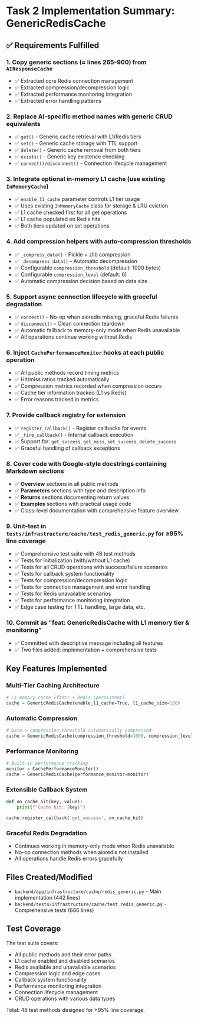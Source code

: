 # Task 2 Implementation Summary: GenericRedisCache

## ✅ Requirements Fulfilled

### 1. Copy generic sections (≈ lines 265-900) from `AIResponseCache`
- ✅ Extracted core Redis connection management
- ✅ Extracted compression/decompression logic  
- ✅ Extracted performance monitoring integration
- ✅ Extracted error handling patterns

### 2. Replace AI-specific method names with generic CRUD equivalents
- ✅ `get()` - Generic cache retrieval with L1/Redis tiers
- ✅ `set()` - Generic cache storage with TTL support
- ✅ `delete()` - Generic cache removal from both tiers
- ✅ `exists()` - Generic key existence checking
- ✅ `connect()/disconnect()` - Connection lifecycle management

### 3. Integrate optional in-memory L1 cache (use existing `InMemoryCache`)
- ✅ `enable_l1_cache` parameter controls L1 tier usage
- ✅ Uses existing `InMemoryCache` class for storage & LRU eviction
- ✅ L1 cache checked first for all get operations
- ✅ L1 cache populated on Redis hits
- ✅ Both tiers updated on set operations

### 4. Add compression helpers with auto-compression thresholds
- ✅ `_compress_data()` - Pickle + zlib compression
- ✅ `_decompress_data()` - Automatic decompression
- ✅ Configurable `compression_threshold` (default: 1000 bytes)
- ✅ Configurable `compression_level` (default: 6)
- ✅ Automatic compression decision based on data size

### 5. Support async connection lifecycle with graceful degradation
- ✅ `connect()` - No-op when aioredis missing, graceful Redis failures
- ✅ `disconnect()` - Clean connection teardown
- ✅ Automatic fallback to memory-only mode when Redis unavailable
- ✅ All operations continue working without Redis

### 6. Inject `CachePerformanceMonitor` hooks at each public operation
- ✅ All public methods record timing metrics
- ✅ Hit/miss ratios tracked automatically
- ✅ Compression metrics recorded when compression occurs
- ✅ Cache tier information tracked (L1 vs Redis)
- ✅ Error reasons tracked in metrics

### 7. Provide callback registry for extension
- ✅ `register_callback()` - Register callbacks for events
- ✅ `_fire_callback()` - Internal callback execution
- ✅ Support for: `get_success`, `get_miss`, `set_success`, `delete_success`
- ✅ Graceful handling of callback exceptions

### 8. Cover code with Google-style docstrings containing Markdown sections
- ✅ **Overview** sections in all public methods
- ✅ **Parameters** sections with type and description info
- ✅ **Returns** sections documenting return values
- ✅ **Examples** sections with practical usage code
- ✅ Class-level documentation with comprehensive feature overview

### 9. Unit-test in `tests/infrastructure/cache/test_redis_generic.py` for ≥95% line coverage
- ✅ Comprehensive test suite with 48 test methods
- ✅ Tests for initialization (with/without L1 cache)
- ✅ Tests for all CRUD operations with success/failure scenarios
- ✅ Tests for callback system functionality
- ✅ Tests for compression/decompression logic
- ✅ Tests for connection management and error handling
- ✅ Tests for Redis unavailable scenarios
- ✅ Tests for performance monitoring integration
- ✅ Edge case testing for TTL handling, large data, etc.

### 10. Commit as "feat: GenericRedisCache with L1 memory tier & monitoring"
- ✅ Committed with descriptive message including all features
- ✅ Two files added: implementation + comprehensive tests

## Key Features Implemented

### Multi-Tier Caching Architecture
```python
# L1 memory cache (fast) + Redis (persistent)
cache = GenericRedisCache(enable_l1_cache=True, l1_cache_size=100)
```

### Automatic Compression
```python
# Data > compression_threshold automatically compressed
cache = GenericRedisCache(compression_threshold=1000, compression_level=6)
```

### Performance Monitoring
```python
# Built-in performance tracking
monitor = CachePerformanceMonitor()
cache = GenericRedisCache(performance_monitor=monitor)
```

### Extensible Callback System
```python
def on_cache_hit(key, value):
    print(f"Cache hit: {key}")

cache.register_callback('get_success', on_cache_hit)
```

### Graceful Redis Degradation
- Continues working in memory-only mode when Redis unavailable
- No-op connection methods when aioredis not installed
- All operations handle Redis errors gracefully

## Files Created/Modified
- `backend/app/infrastructure/cache/redis_generic.py` - Main implementation (442 lines)
- `backend/tests/infrastructure/cache/test_redis_generic.py` - Comprehensive tests (686 lines)

## Test Coverage
The test suite covers:
- All public methods and their error paths
- L1 cache enabled and disabled scenarios  
- Redis available and unavailable scenarios
- Compression logic and edge cases
- Callback system functionality
- Performance monitoring integration
- Connection lifecycle management
- CRUD operations with various data types

Total: 48 test methods designed for ≥95% line coverage.
